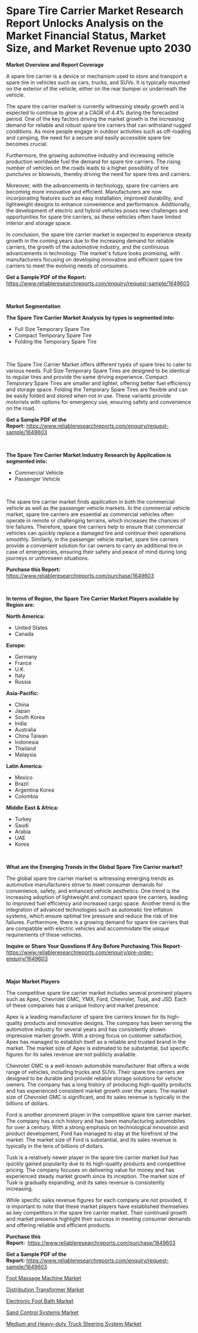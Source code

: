 <p><h1>Spare Tire Carrier Market Research Report Unlocks Analysis on the Market Financial Status, Market Size, and Market Revenue upto 2030</h1></p><p><strong>Market Overview and Report Coverage</strong></p>
<p><p>A spare tire carrier is a device or mechanism used to store and transport a spare tire in vehicles such as cars, trucks, and SUVs. It is typically mounted on the exterior of the vehicle, either on the rear bumper or underneath the vehicle.</p><p>The spare tire carrier market is currently witnessing steady growth and is expected to continue to grow at a CAGR of 4.4% during the forecasted period. One of the key factors driving the market growth is the increasing demand for reliable and robust spare tire carriers that can withstand rugged conditions. As more people engage in outdoor activities such as off-roading and camping, the need for a secure and easily accessible spare tire becomes crucial.</p><p>Furthermore, the growing automotive industry and increasing vehicle production worldwide fuel the demand for spare tire carriers. The rising number of vehicles on the roads leads to a higher possibility of tire punctures or blowouts, thereby driving the need for spare tires and carriers.</p><p>Moreover, with the advancements in technology, spare tire carriers are becoming more innovative and efficient. Manufacturers are now incorporating features such as easy installation, improved durability, and lightweight designs to enhance convenience and performance. Additionally, the development of electric and hybrid vehicles poses new challenges and opportunities for spare tire carriers, as these vehicles often have limited interior and storage space.</p><p>In conclusion, the spare tire carrier market is expected to experience steady growth in the coming years due to the increasing demand for reliable carriers, the growth of the automotive industry, and the continuous advancements in technology. The market's future looks promising, with manufacturers focusing on developing innovative and efficient spare tire carriers to meet the evolving needs of consumers.</p></p>
<p><strong>Get a Sample PDF of the Report:</strong> <a href="https://www.reliableresearchreports.com/enquiry/request-sample/1649603">https://www.reliableresearchreports.com/enquiry/request-sample/1649603</a></p>
<p>&nbsp;</p>
<p><strong>Market Segmentation</strong></p>
<p><strong>The Spare Tire Carrier Market Analysis by types is segmented into:</strong></p>
<p><ul><li>Full Size Temporary Spare Tire</li><li>Compact Temporary Spare Tire</li><li>Folding the Temporary Spare Tire</li></ul></p>
<p>&nbsp;</p>
<p><p>The Spare Tire Carrier Market offers different types of spare tires to cater to various needs. Full Size Temporary Spare Tires are designed to be identical to regular tires and provide the same driving experience. Compact Temporary Spare Tires are smaller and lighter, offering better fuel efficiency and storage space. Folding the Temporary Spare Tires are flexible and can be easily folded and stored when not in use. These variants provide motorists with options for emergency use, ensuring safety and convenience on the road.</p></p>
<p><strong>Get a Sample PDF of the Report:</strong>&nbsp;<a href="https://www.reliableresearchreports.com/enquiry/request-sample/1649603">https://www.reliableresearchreports.com/enquiry/request-sample/1649603</a></p>
<p>&nbsp;</p>
<p><strong>The Spare Tire Carrier Market Industry Research by Application is segmented into:</strong></p>
<p><ul><li>Commercial Vehicle</li><li>Passenger Vehicle</li></ul></p>
<p>&nbsp;</p>
<p><p>The spare tire carrier market finds application in both the commercial vehicle as well as the passenger vehicle markets. In the commercial vehicle market, spare tire carriers are essential as commercial vehicles often operate in remote or challenging terrains, which increases the chances of tire failures. Therefore, spare tire carriers help to ensure that commercial vehicles can quickly replace a damaged tire and continue their operations smoothly. Similarly, in the passenger vehicle market, spare tire carriers provide a convenient solution for car owners to carry an additional tire in case of emergencies, ensuring their safety and peace of mind during long journeys or unforeseen situations.</p></p>
<p><strong>Purchase this Report:</strong>&nbsp; <a href="https://www.reliableresearchreports.com/purchase/1649603">https://www.reliableresearchreports.com/purchase/1649603</a></p>
<p>&nbsp;</p>
<p><strong>In terms of Region, the Spare Tire Carrier Market Players available by Region are:</strong></p>
<p>
    <p> <strong> North America: </strong>
        <ul>
            <li>United States</li>
            <li>Canada</li>
        </ul>
        </p> 
    <p> <strong> Europe: </strong>
        <ul>
            <li>Germany</li>
            <li>France</li>
            <li>U.K.</li>
            <li>Italy</li>
            <li>Russia</li>
        </ul>
        </p> 
    <p> <strong> Asia-Pacific: </strong>
        <ul>
            <li>China</li>
            <li>Japan</li>
            <li>South Korea</li>
            <li>India</li>
            <li>Australia</li>
            <li>China Taiwan</li>
            <li>Indonesia</li>
            <li>Thailand</li>
            <li>Malaysia</li>
        </ul>
        </p> 
    <p> <strong> Latin America: </strong>
        <ul>
            <li>Mexico</li>
            <li>Brazil</li>
            <li>Argentina Korea</li>
            <li>Colombia</li>
        </ul>
        </p> 
    <p> <strong> Middle East & Africa: </strong>
        <ul>
            <li>Turkey</li>
            <li>Saudi</li>
            <li>Arabia</li>
            <li>UAE</li>
            <li>Korea</li>
        </ul>
    </p>
    </p>
<p>&nbsp;</p>
<p><strong>What are the Emerging Trends in the Global Spare Tire Carrier market?</strong></p>
<p><p>The global spare tire carrier market is witnessing emerging trends as automotive manufacturers strive to meet consumer demands for convenience, safety, and enhanced vehicle aesthetics. One trend is the increasing adoption of lightweight and compact spare tire carriers, leading to improved fuel efficiency and increased cargo space. Another trend is the integration of advanced technologies such as automatic tire inflation systems, which ensure optimal tire pressure and reduce the risk of tire failures. Furthermore, there is a growing demand for spare tire carriers that are compatible with electric vehicles and accommodate the unique requirements of these vehicles.</p></p>
<p><strong>Inquire or Share Your Questions If Any Before Purchasing This Report</strong>- <a href="https://www.reliableresearchreports.com/enquiry/pre-order-enquiry/1649603">https://www.reliableresearchreports.com/enquiry/pre-order-enquiry/1649603</a></p>
<p>&nbsp;</p>
<p><strong>Major Market Players</strong></p>
<p><p>The competitive spare tire carrier market includes several prominent players such as Apex, Chevrolet GMC, YMX, Ford, Chevrolet, Tusk, and JSD. Each of these companies has a unique history and market presence.</p><p>Apex is a leading manufacturer of spare tire carriers known for its high-quality products and innovative designs. The company has been serving the automotive industry for several years and has consistently shown impressive market growth. With a strong focus on customer satisfaction, Apex has managed to establish itself as a reliable and trusted brand in the market. The market size of Apex is estimated to be substantial, but specific figures for its sales revenue are not publicly available.</p><p>Chevrolet GMC is a well-known automobile manufacturer that offers a wide range of vehicles, including trucks and SUVs. Their spare tire carriers are designed to be durable and provide reliable storage solutions for vehicle owners. The company has a long history of producing high-quality products and has experienced consistent market growth over the years. The market size of Chevrolet GMC is significant, and its sales revenue is typically in the billions of dollars.</p><p>Ford is another prominent player in the competitive spare tire carrier market. The company has a rich history and has been manufacturing automobiles for over a century. With a strong emphasis on technological innovation and product development, Ford has managed to stay at the forefront of the market. The market size of Ford is substantial, and its sales revenue is typically in the tens of billions of dollars.</p><p>Tusk is a relatively newer player in the spare tire carrier market but has quickly gained popularity due to its high-quality products and competitive pricing. The company focuses on delivering value for money and has experienced steady market growth since its inception. The market size of Tusk is gradually expanding, and its sales revenue is consistently increasing.</p><p>While specific sales revenue figures for each company are not provided, it is important to note that these market players have established themselves as key competitors in the spare tire carrier market. Their continued growth and market presence highlight their success in meeting consumer demands and offering reliable and efficient products.</p></p>
<p><strong>Purchase this Report:</strong>&nbsp;&nbsp;<a href="https://www.reliableresearchreports.com/purchase/1649603">https://www.reliableresearchreports.com/purchase/1649603</a></p>
<p></p>
<p><strong>Get a Sample PDF of the Report:</strong>&nbsp;<a href="https://www.reliableresearchreports.com/enquiry/request-sample/1649603">https://www.reliableresearchreports.com/enquiry/request-sample/1649603</a></p>
<p><p><a href="https://medium.com/@lloydgrimes52/foot-massage-machine-market-share-evolution-and-market-growth-trends-2023-2030-dd30a9b6d324">Foot Massage Machine Market</a></p><p><a href="https://www.linkedin.com/pulse/distribution-transformer-market-size-share-global-analysis-w00qe/">Distribution Transformer Market</a></p><p><a href="https://medium.com/@malliefeest1955/electronic-foot-bath-market-research-report-its-history-and-forecast-2023-to-2030-d102a69e087e">Electronic Foot Bath Market</a></p><p><a href="https://www.linkedin.com/pulse/decoding-sand-control-systems-market-deep-dive-latest-9tmse/">Sand Control Systems Market</a></p><p><a href="https://github.com/gshchiplitsov/Market-Research-Report-List-1/blob/main/medium-and-heavy-duty-truck-steering-system-market.md">Medium and Heavy-duty Truck Steering System Market</a></p></p>